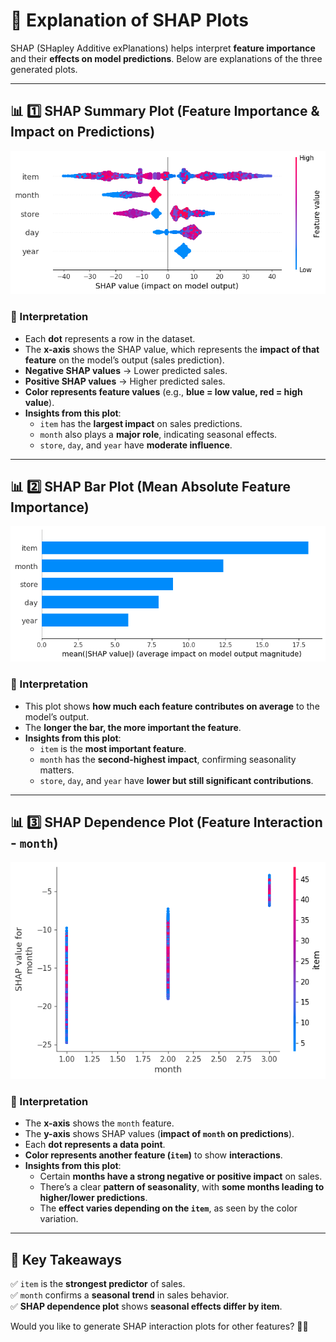 # 🚀 Explanation of SHAP Plots

SHAP (SHapley Additive exPlanations) helps interpret **feature importance** and their **effects on model predictions**. Below are explanations of the three generated plots.

---

## 📊 1️⃣ SHAP Summary Plot (Feature Importance & Impact on Predictions)
![summary](./shap_summary_plot.png)

### 🔹 Interpretation
- Each **dot** represents a row in the dataset.
- The **x-axis** shows the SHAP value, which represents the **impact of that feature** on the model’s output (sales prediction).
- **Negative SHAP values** → Lower predicted sales.
- **Positive SHAP values** → Higher predicted sales.
- **Color represents feature values** (e.g., **blue = low value, red = high value**).
- **Insights from this plot**:
  - `item` has the **largest impact** on sales predictions.
  - `month` also plays a **major role**, indicating seasonal effects.
  - `store`, `day`, and `year` have **moderate influence**.

---

## 📊 2️⃣ SHAP Bar Plot (Mean Absolute Feature Importance)
![bar](./shap_bar_plot.png)

### 🔹 Interpretation
- This plot shows **how much each feature contributes on average** to the model’s output.
- The **longer the bar, the more important the feature**.
- **Insights from this plot**:
  - `item` is the **most important feature**.
  - `month` has the **second-highest impact**, confirming seasonality matters.
  - `store`, `day`, and `year` have **lower but still significant contributions**.

---

## 📊 3️⃣ SHAP Dependence Plot (Feature Interaction - `month`)
![dependence](./shap_dependence_plot.png)

### 🔹 Interpretation
- The **x-axis** shows the `month` feature.
- The **y-axis** shows SHAP values (**impact of `month` on predictions**).
- Each **dot represents a data point**.
- **Color represents another feature (`item`)** to show **interactions**.
- **Insights from this plot**:
  - Certain **months have a strong negative or positive impact** on sales.
  - There’s a clear **pattern of seasonality**, with **some months leading to higher/lower predictions**.
  - The **effect varies depending on the `item`**, as seen by the color variation.

---

## 🚀 Key Takeaways
✅ `item` is the **strongest predictor** of sales.  
✅ `month` confirms a **seasonal trend** in sales behavior.  
✅ **SHAP dependence plot** shows **seasonal effects differ by item**.  

Would you like to generate SHAP interaction plots for other features? 🚀😊